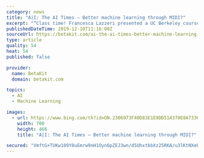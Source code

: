 ```yaml
---
category: news
title: "A|I: The AI Times – Better machine learning through MIDI?"
excerpt: "“Class time! Francesca Lazzeri presented a UC Berkeley course on how to make machine learning models interpretable. Now she shares the details with you.” – Adam Nanjee, Microsoft for Startups In the near-term CIMON can have a lot of practical benefit simply by freeing up time spent on certain tasks by astronauts themselves. Cerebri ..."
publishedDateTime: 2019-12-10T11:16:00Z
sourceUrl: https://betakit.com/ai-the-ai-times-better-machine-learning-through-midi/
type: article
quality: 54
heat: 54
published: false

provider:
  name: BetaKit
  domain: betakit.com

topics:
  - AI
  - Machine Learning

images:
  - url: https://www.bing.com/th?id=ON.2306973F40D83E1E9DD514370E8A7336
    width: 700
    height: 466
    title: "A|I: The AI Times – Better machine learning through MIDI?"

secured: "VmftG+TUKw109Y8uEmrw9nH1Oyn6pZEJ3wn/d5UhxtbbXz25RKA/u3lKtNXeBkSts/RW4b19TLH7j+jprf3oEP3RJaJZW32/vMqp9v+ZrgiQzvM8LT1y8/lNFKicWd4EmjX8RyW45si+2FYOPpc8NvURPJNCS4XCBg66SrnS9ErUECe5UtIKoXn/tmVJQMIb5+7xN2llcUVfrUfRnp0K4nZEAfJbjDl0jF9ZBCUr8jzvcvTqCIZNVb6X5r+gXfd+fjTvpha1z3SBTTZ3rVZ/Xg==;LvxLGqG3mRHETrCQiEPrPQ=="
---
```


